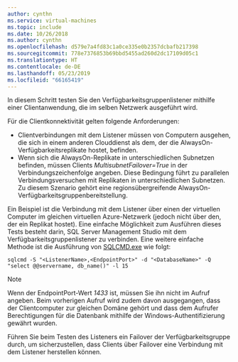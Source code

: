 ```yaml
---
author: cynthn
ms.service: virtual-machines
ms.topic: include
ms.date: 10/26/2018
ms.author: cynthn
ms.openlocfilehash: d579e7a4fd83c1a0ce335e0b2357dcbafb217398
ms.sourcegitcommit: 778e7376853b69bbd5455ad260d2dc17109d05c1
ms.translationtype: HT
ms.contentlocale: de-DE
ms.lasthandoff: 05/23/2019
ms.locfileid: "66165419"
---
```

In diesem Schritt testen Sie den Verfügbarkeitsgruppenlistener mithilfe einer Clientanwendung, die im selben Netzwerk ausgeführt wird.

Für die Clientkonnektivität gelten folgende Anforderungen:

* Clientverbindungen mit dem Listener müssen von Computern ausgehen, die sich in einem anderen Clouddienst als dem, der die AlwaysOn-Verfügbarkeitsreplikate hostet, befinden.
* Wenn sich die AlwaysOn-Replikate in unterschiedlichen Subnetzen befinden, müssen Clients *MultisubnetFailover=True* in der Verbindungszeichenfolge angeben. Diese Bedingung führt zu parallelen Verbindungsversuchen mit Replikaten in unterschiedlichen Subnetzen. Zu diesem Szenario gehört eine regionsübergreifende AlwaysOn-Verfügbarkeitsgruppenbereitstellung.

Ein Beispiel ist die Verbindung mit dem Listener über einen der virtuellen Computer im gleichen virtuellen Azure-Netzwerk (jedoch nicht über den, der ein Replikat hostet). Eine einfache Möglichkeit zum Ausführen dieses Tests besteht darin, SQL Server Management Studio mit dem Verfügbarkeitsgruppenlistener zu verbinden. Eine weitere einfache Methode ist die Ausführung von [SQLCMD.exe](https://technet.microsoft.com/library/ms162773.aspx) wie folgt:

    sqlcmd -S "<ListenerName>,<EndpointPort>" -d "<DatabaseName>" -Q "select @@servername, db_name()" -l 15

> [!NOTE]
> Wenn der EndpointPort-Wert *1433* ist, müssen Sie ihn nicht im Aufruf angeben. Beim vorherigen Aufruf wird zudem davon ausgegangen, dass der Clientcomputer zur gleichen Domäne gehört und dass dem Aufrufer Berechtigungen für die Datenbank mithilfe der Windows-Authentifizierung gewährt wurden.
> 
> 

Führen Sie beim Testen des Listeners ein Failover der Verfügbarkeitsgruppe durch, um sicherzustellen, dass Clients über Failover eine Verbindung mit dem Listener herstellen können.

